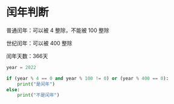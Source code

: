 # 闰年判断

普通闰年：可以被 4 整除，不能被 100 整除

世纪闰年：可以被 400 整除

闰年天数：366天

```py
year = 2022

if (year % 4 == 0 and year % 100 != 0) or (year % 400 == 0):
    print("是闰年")
else:
    print("不是闰年")
```
